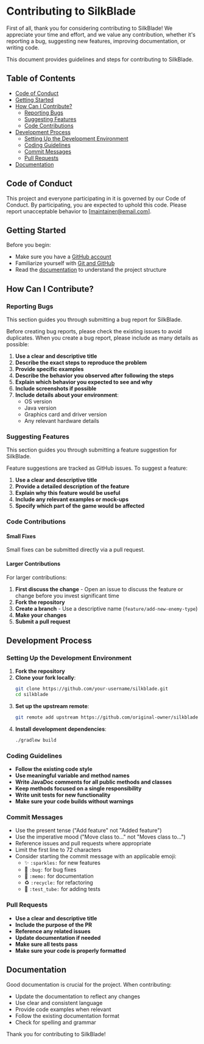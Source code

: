 # Contributing to SilkBlade

First of all, thank you for considering contributing to SilkBlade! We appreciate your time and effort, and we value any contribution, whether it's reporting a bug, suggesting new features, improving documentation, or writing code.

This document provides guidelines and steps for contributing to SilkBlade.

## Table of Contents

- [Code of Conduct](#code-of-conduct)
- [Getting Started](#getting-started)
- [How Can I Contribute?](#how-can-i-contribute)
  - [Reporting Bugs](#reporting-bugs)
  - [Suggesting Features](#suggesting-features)
  - [Code Contributions](#code-contributions)
- [Development Process](#development-process)
  - [Setting Up the Development Environment](#setting-up-the-development-environment)
  - [Coding Guidelines](#coding-guidelines)
  - [Commit Messages](#commit-messages)
  - [Pull Requests](#pull-requests)
- [Documentation](#documentation)

## Code of Conduct

This project and everyone participating in it is governed by our Code of Conduct. By participating, you are expected to uphold this code. Please report unacceptable behavior to [maintainer@email.com].

## Getting Started

Before you begin:
- Make sure you have a [GitHub account](https://github.com/signup/free)
- Familiarize yourself with [Git and GitHub](https://docs.github.com/en/github/getting-started-with-github)
- Read the [documentation](SilkBlade_Documentation.md) to understand the project structure

## How Can I Contribute?

### Reporting Bugs

This section guides you through submitting a bug report for SilkBlade.

Before creating bug reports, please check the existing issues to avoid duplicates. When you create a bug report, please include as many details as possible:

1. **Use a clear and descriptive title**
2. **Describe the exact steps to reproduce the problem**
3. **Provide specific examples**
4. **Describe the behavior you observed after following the steps**
5. **Explain which behavior you expected to see and why**
6. **Include screenshots if possible**
7. **Include details about your environment**:
   - OS version
   - Java version
   - Graphics card and driver version
   - Any relevant hardware details

### Suggesting Features

This section guides you through submitting a feature suggestion for SilkBlade.

Feature suggestions are tracked as GitHub issues. To suggest a feature:

1. **Use a clear and descriptive title**
2. **Provide a detailed description of the feature**
3. **Explain why this feature would be useful**
4. **Include any relevant examples or mock-ups**
5. **Specify which part of the game would be affected**

### Code Contributions

#### Small Fixes

Small fixes can be submitted directly via a pull request.

#### Larger Contributions

For larger contributions:

1. **First discuss the change** - Open an issue to discuss the feature or change before you invest significant time
2. **Fork the repository**
3. **Create a branch** - Use a descriptive name (`feature/add-new-enemy-type`)
4. **Make your changes**
5. **Submit a pull request**

## Development Process

### Setting Up the Development Environment

1. **Fork the repository**
2. **Clone your fork locally**:
   ```bash
   git clone https://github.com/your-username/silkblade.git
   cd silkblade
   ```
3. **Set up the upstream remote**:
   ```bash
   git remote add upstream https://github.com/original-owner/silkblade.git
   ```
4. **Install development dependencies**:
   ```bash
   ./gradlew build
   ```

### Coding Guidelines

- **Follow the existing code style**
- **Use meaningful variable and method names**
- **Write JavaDoc comments for all public methods and classes**
- **Keep methods focused on a single responsibility**
- **Write unit tests for new functionality**
- **Make sure your code builds without warnings**

### Commit Messages

- Use the present tense ("Add feature" not "Added feature")
- Use the imperative mood ("Move class to..." not "Moves class to...")
- Reference issues and pull requests where appropriate
- Limit the first line to 72 characters
- Consider starting the commit message with an applicable emoji:
  - ✨ `:sparkles:` for new features
  - 🐛 `:bug:` for bug fixes
  - 📝 `:memo:` for documentation
  - ♻️ `:recycle:` for refactoring
  - 🧪 `:test_tube:` for adding tests

### Pull Requests

- **Use a clear and descriptive title**
- **Include the purpose of the PR**
- **Reference any related issues**
- **Update documentation if needed**
- **Make sure all tests pass**
- **Make sure your code is properly formatted**

## Documentation

Good documentation is crucial for the project. When contributing:

- Update the documentation to reflect any changes
- Use clear and consistent language
- Provide code examples when relevant
- Follow the existing documentation format
- Check for spelling and grammar

Thank you for contributing to SilkBlade! 